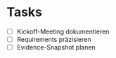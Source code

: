 # Tasks

- [ ] Kickoff-Meeting dokumentieren
- [ ] Requirements präzisieren
- [ ] Evidence-Snapshot planen
